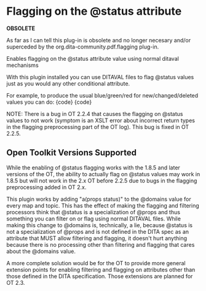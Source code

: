 # Flagging on the @status attribute

**OBSOLETE**

As far as I can tell this plug-in is obsolete and no longer necesary and/or
superceded by the org.dita-community.pdf.flagging plug-in.

Enables flagging on the @status attribute value using normal ditaval mechanisms

With this plugin installed you can use DITAVAL files to flag @status values
just as you would any other conditional attribute.

For example, to produce the usual blue/green/red for new/changed/deleted values
you can do:
{code}
<prop action="flag" att="status" val="new" color="blue" style="overline"/>
<prop action="flag" att="status" val="changed" color="green"/>
<prop action="flag" att="status" val="deleted" color="red" style="line-through"/>
{code}

NOTE: There is a bug in OT 2.2.4 that causes the flagging on @status values to not
work (symptom is an XSLT error about incorrect return types in the flagging preprocessing
part of the OT log). This bug is fixed in OT 2.2.5.

## Open Toolkit Versions Supported

While the enabling of @status flagging works with the 1.8.5 and later versions of the
OT, the ability to actually flag on @status values may work in 1.8.5 but will not work
in the 2.x OT before 2.2.5 due to bugs in the flagging preprocessing added in OT 2.x.

This plugin works by adding "a(props status)" to the @domains value for every map and
topic. This has the effect of making the flagging and filtering processors think that @status is
a specialization of @props and thus something you can filter on or flag using normal
DITAVAL files. While making this change to @domains is, technically, a lie, because @status
is not a specialization of @props and is not defined in the DITA spec as an attribute that
MUST allow filtering and flagging, it doesn't hurt anything because there is no processing
other than filtering and flagging that cares about the @domains value.

A more complete solution would be for the OT to provide more general extension points
for enabling filtering and flagging on attributes other than those defined in the DITA 
specification. Those extensions are planned for OT 2.3.  

